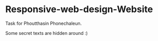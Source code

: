 # Responsive-web-design-Website

Task for Phoutthasin Phonechaleun.

Some secret texts are hidden around :)

